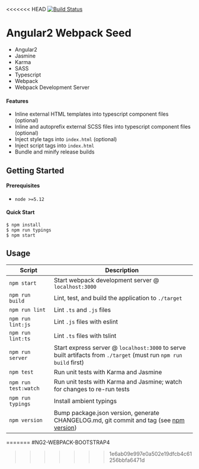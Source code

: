 <<<<<<< HEAD
[![Build Status](https://travis-ci.org/r-park/angular2-webpack-seed.svg?branch=master)](https://travis-ci.org/r-park/angular2-webpack-seed)


# Angular2 Webpack Seed

- Angular2
- Jasmine
- Karma
- SASS
- Typescript
- Webpack
- Webpack Development Server


#### Features
- Inline external HTML templates into typescript component files (optional)
- Inline and autoprefix external SCSS files into typescript component files (optional)
- Inject style tags into `index.html` (optional)
- Inject script tags into `index.html`
- Bundle and minify release builds


Getting Started
---------------

#### Prerequisites
- `node >=5.12`

#### Quick Start
```shell
$ npm install
$ npm run typings
$ npm start
```


Usage
-----

|Script|Description|
|---|---|
|`npm start`|Start webpack development server @ `localhost:3000`|
|`npm run build`|Lint, test, and build the application to `./target`|
|`npm run lint`|Lint `.ts` and `.js` files|
|`npm run lint:js`|Lint `.js` files with eslint|
|`npm run lint:ts`|Lint `.ts` files with tslint|
|`npm run server`|Start express server @ `localhost:3000` to serve built artifacts from `./target` (must run `npm run build` first)|
|`npm test`|Run unit tests with Karma and Jasmine|
|`npm run test:watch`|Run unit tests with Karma and Jasmine; watch for changes to re-run tests|
|`npm run typings`|Install ambient typings|
|`npm version`|Bump package.json version, generate CHANGELOG.md, git commit and tag (see [npm version](https://docs.npmjs.com/cli/version))|
=======
#NG2-WEBPACK-BOOTSTRAP4
>>>>>>> 1e6ab09e997e0a502e19dfcb4c61256bbfa6471d
